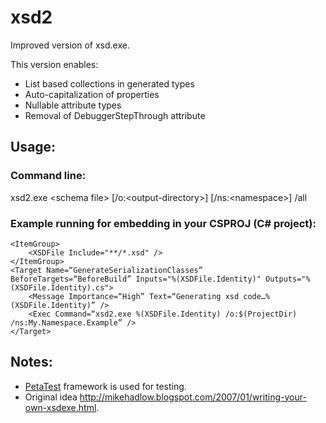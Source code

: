 
# xsd2


Improved version of xsd.exe.

This version enables:

* List based collections in generated types
* Auto-capitalization of properties
* Nullable attribute types
* Removal of DebuggerStepThrough attribute

## Usage:
### Command line:
xsd2.exe &lt;schema file&gt; [/o:&lt;output-directory&gt;] [/ns:&lt;namespace&gt;] /all

### Example running for embedding in your CSPROJ (C# project):

	<ItemGroup>
		<XSDFile Include="**/*.xsd" />  
	</ItemGroup>  
	<Target Name=“GenerateSerializationClasses” BeforeTargets=“BeforeBuild” Inputs="%(XSDFile.Identity)" Outputs="%(XSDFile.Identity).cs">  
		<Message Importance=“High” Text=“Generating xsd code…%(XSDFile.Identity)” />  
		<Exec Command=“xsd2.exe %(XSDFile.Identity) /o:$(ProjectDir) /ns:My.Namespace.Example” />  
	</Target>

## Notes:

* [PetaTest](http://www.toptensoftware.com/petatest/) framework is used for testing.
* Original idea http://mikehadlow.blogspot.com/2007/01/writing-your-own-xsdexe.html.
